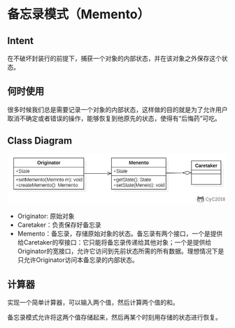 # 备忘录模式（Memento）

## Intent
在不破坏封装行的前提下，捕获一个对象的内部状态，并在该对象之外保存这个状态。

## 何时使用

很多时候我们总是需要记录一个对象的内部状态，这样做的目的就是为了允许用户取消不确定或者错误的操作，能够恢复到他原先的状态，使得有“后悔药”可吃。

## Class Diagram

![](https://github.com/CyC2018/CS-Notes/raw/656c875d96f776413faeee45e743b7649e123e65/notes/pics/50678f34-694f-45a4-91c6-34d985c83fee.png)

- Originator: 原始对象
- Caretaker：负责保存好备忘录
- Memento：备忘录，存储原始对象的状态。备忘录有两个接口，一个是提供给Caretaker的窄接口：它只能将备忘录传递给其他对象；一个是提供给Originator的宽接口，允许它访问到先前状态所需的所有数据。理想情况下是只允许Originator访问本备忘录的内部状态。

## 计算器

实现一个简单计算器，可以输入两个值，然后计算两个值的和。

备忘录模式允许将这两个值存储起来，然后再某个时刻用存储的状态进行恢复。



## 